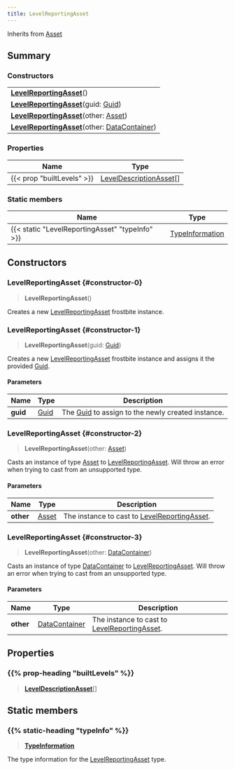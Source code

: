 ```yaml
---
title: LevelReportingAsset
---
```


Inherits from [Asset](/vext/ref/fb/asset)

## Summary

### Constructors

|  |
| --- |
| **[LevelReportingAsset](#constructor-0)**() |
| **[LevelReportingAsset](#constructor-1)**(guid: [Guid](/vext/ref/shared/type/guid)) |
| **[LevelReportingAsset](#constructor-2)**(other: [Asset](/vext/ref/fb/asset)) |
| **[LevelReportingAsset](#constructor-3)**(other: [DataContainer](/vext/ref/shared/type/datacontainer)) |

### Properties

| Name | Type |
| ---- | ---- |
| {{< prop "builtLevels" >}} | [LevelDescriptionAsset](/vext/ref/fb/leveldescriptionasset)[] |

### Static members

| Name | Type |
| ---- | ---- |
| {{< static "LevelReportingAsset" "typeInfo" >}} | [TypeInformation](/vext/ref/shared/type/typeinformation) |

## Constructors

### LevelReportingAsset {#constructor-0}

> **LevelReportingAsset**()

Creates a new [LevelReportingAsset](/vext/ref/fb/levelreportingasset) frostbite instance.

### LevelReportingAsset {#constructor-1}

> **LevelReportingAsset**(guid: [Guid](/vext/ref/shared/type/guid))

Creates a new [LevelReportingAsset](/vext/ref/fb/levelreportingasset) frostbite instance and assigns it the provided [Guid](/vext/ref/shared/type/guid).

#### Parameters

| Name | Type | Description |
| ---- | ---- | ----------- |
| **guid** | [Guid](/vext/ref/shared/type/guid) | The [Guid](/vext/ref/shared/type/guid) to assign to the newly created instance. |

### LevelReportingAsset {#constructor-2}

> **LevelReportingAsset**(other: [Asset](/vext/ref/fb/asset))

Casts an instance of type [Asset](/vext/ref/fb/asset) to [LevelReportingAsset](/vext/ref/fb/levelreportingasset). Will throw an error when trying to cast from an unsupported type.

#### Parameters

| Name | Type | Description |
| ---- | ---- | ----------- |
| **other** | [Asset](/vext/ref/fb/asset) | The instance to cast to [LevelReportingAsset](/vext/ref/fb/levelreportingasset). |

### LevelReportingAsset {#constructor-3}

> **LevelReportingAsset**(other: [DataContainer](/vext/ref/shared/type/datacontainer))

Casts an instance of type [DataContainer](/vext/ref/shared/type/datacontainer) to [LevelReportingAsset](/vext/ref/fb/levelreportingasset). Will throw an error when trying to cast from an unsupported type.

#### Parameters

| Name | Type | Description |
| ---- | ---- | ----------- |
| **other** | [DataContainer](/vext/ref/shared/type/datacontainer) | The instance to cast to [LevelReportingAsset](/vext/ref/fb/levelreportingasset). |

## Properties

### {{% prop-heading "builtLevels" %}}

> **[LevelDescriptionAsset](/vext/ref/fb/leveldescriptionasset)**[]

## Static members

### {{% static-heading "typeInfo" %}}

> **[TypeInformation](/vext/ref/shared/type/typeinformation)**

The type information for the [LevelReportingAsset](/vext/ref/fb/levelreportingasset) type.

